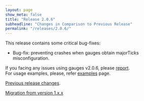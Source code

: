 ```yaml
---
layout: page
show_meta: false
title: "Release 2.0.6"
subheadline: "Changes in Comparison to Previous Release"
permalink: "/releases/2.0.6/"
---
```


This release contains some critical bug-fixes:

 - Bug-fix: preventing crashes when gauges obtain majorTicks misconfiguration.

If you facing any issues using gauges v2.0.6, please [report](https://github.com/Mikhus/canvas-gauges/issues).  
For usage examples, please, refer [examples]({{site.url}}/documentation/examples/) page.

[Previous release changes]({{site.url}}/releases/2.0.5/).

[Migration from version 1.x.x]({{site.url}}/migration/)

